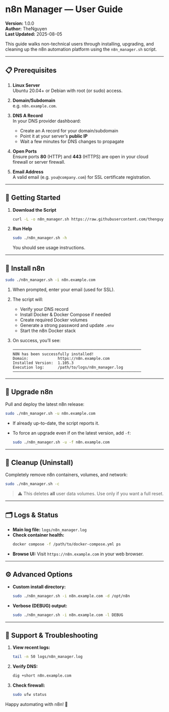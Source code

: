 # n8n Manager — User Guide

**Version:** 1.0.0  
**Author:** TheNguyen  
**Last Updated:** 2025-08-05  

This guide walks non-technical users through installing, upgrading, and cleaning up the n8n automation platform using the `n8n_manager.sh` script.

---

## 📋 Prerequisites

1. **Linux Server**  
   Ubuntu 20.04+ or Debian with root (or sudo) access.

2. **Domain/Subdomain**  
   e.g. `n8n.example.com`.

3. **DNS A Record**  
   In your DNS provider dashboard:
   - Create an A record for your domain/subdomain
   - Point it at your server’s **public IP**
   - Wait a few minutes for DNS changes to propagate

4. **Open Ports**  
   Ensure ports **80** (HTTP) and **443** (HTTPS) are open in your cloud firewall or server firewall.

5. **Email Address**  
   A valid email (e.g. `you@company.com`) for SSL certificate registration.

---

## 🚀 Getting Started

1. **Download the Script**  
   ```bash
   curl -L -o n8n_manager.sh https://raw.githubusercontent.com/thenguyenvn90/n8n/main/n8n_manager.sh && chmod +x n8n_manager.sh
   ```

2. **Run Help**  
   ```bash
   sudo ./n8n_manager.sh -h
   ```
   You should see usage instructions.

---

## 🔧 Install n8n

```bash
sudo ./n8n_manager.sh -i n8n.example.com
```

1. When prompted, enter your email (used for SSL).  
2. The script will:
   - Verify your DNS record
   - Install Docker & Docker Compose if needed
   - Create required Docker volumes
   - Generate a strong password and update `.env`
   - Start the n8n Docker stack

3. On success, you’ll see:
   ```
   ─────────────────────────────────────────────────────────
   N8N has been successfully installed!
   Domain:             https://n8n.example.com
   Installed Version:  1.105.3
   Execution log:      /path/to/logs/n8n_manager.log
   ─────────────────────────────────────────────────────────
   ```

---

## 🔄 Upgrade n8n

Pull and deploy the latest n8n release:

```bash
sudo ./n8n_manager.sh -u n8n.example.com
```

- If already up-to-date, the script reports it.  
- To force an upgrade even if on the latest version, add `-f`:

  ```bash
  sudo ./n8n_manager.sh -u -f n8n.example.com
  ```

---

## 🧹 Cleanup (Uninstall)

Completely remove n8n containers, volumes, and network:

```bash
sudo ./n8n_manager.sh -c
```

> ⚠️ This deletes **all** user data volumes. Use only if you want a full reset.

---

## 🗂️ Logs & Status

- **Main log file:** `logs/n8n_manager.log`  
- **Check container health:**
  ```bash
  docker compose -f /path/to/docker-compose.yml ps
  ```
- **Browse UI:** Visit `https://n8n.example.com` in your web browser.

---

## ⚙️ Advanced Options

- **Custom install directory:**
  ```bash
  sudo ./n8n_manager.sh -i n8n.example.com -d /opt/n8n
  ```
- **Verbose (DEBUG) output:**
  ```bash
  sudo ./n8n_manager.sh -i n8n.example.com -l DEBUG
  ```

---

## 🤝 Support & Troubleshooting

1. **View recent logs:**
   ```bash
   tail -n 50 logs/n8n_manager.log
   ```
2. **Verify DNS:**
   ```bash
   dig +short n8n.example.com
   ```
3. **Check firewall:**
   ```bash
   sudo ufw status
   ```

Happy automating with n8n! 🎉
